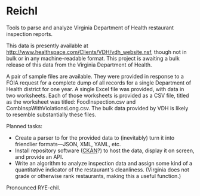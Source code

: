Reichl
======

Tools to parse and analyze Virginia Department of Health restaurant inspection reports.

This data is presently available at http://www.healthspace.com/Clients/VDH/vdh_website.nsf, though not in bulk or in any machine-readable format. This project is awaiting a bulk release of this data from the Virginia Department of Health.

A pair of sample files are available. They were provided in response to a FOIA request for a complete dump of all records for a single Department of Health district for one year. A single Excel file was provided, with data in two worksheets. Each of those worksheets is provided as a CSV file, titled as the worksheet was titled: FoodInspection.csv and CombInspWithViolationsLong.csv. The bulk data provided by VDH is likely to resemble substantially these files.

Planned tasks:

* Create a parser to for the provided data to (inevitably) turn it into friendlier formats—JSON, XML, YAML, etc.
* Install repository software ([CKAN](http://ckan.org/)?) to host the data, display it on screen, and provide an API.
* Write an algorithm to analyze inspection data and assign some kind of a quantitative indicator of the restaurant's cleanliness. (Virginia does not grade or otherwise rank restaurants, making this a useful function.)

Pronounced RYE-chil.
